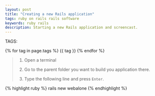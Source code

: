 ```yaml
---
layout: post
title: "Creating a new Rails application"
tags: ruby on rails rails software 
keywords: ruby rails 
description: Starting a new Rails application and screencast.
---
```


   TAGS:
   
   {% for tag in page.tags %} {{ tag }} {% endfor %}

> 1. Open a terminal
>
> 2. Go to the parent folder you want to build you application there.
>
> 3. Type the following line and press `Enter`.

{% highlight ruby %}
rails new webalone
{% endhighlight %}

<!--
<iframe width="100%" height="350" src="http://www.youtube.com/embed/WO82PoAczTc" frameborder="0"> </iframe> 
